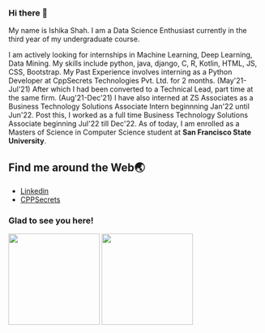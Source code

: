 ### Hi there 👋

<!--
**Ishikashah2510/Ishikashah2510** is a ✨ _special_ ✨ repository because its `README.md` (this file) appears on your GitHub profile.

Here are some ideas to get you started:

- 🔭 I’m currently working on ...
- 🌱 I’m currently learning ...
- 👯 I’m looking to collaborate on ...
- 🤔 I’m looking for help with ...
- 💬 Ask me about ...
- 📫 How to reach me: ...
- 😄 Pronouns: ...
- ⚡ Fun fact: ...
-->

My name is Ishika Shah. I am a Data Science Enthusiast currently in the third year of my undergraduate course.

I am actively looking for internships in Machine Learning, Deep Learning, Data Mining.
My skills include python, java, django, C, R, Kotlin, HTML, JS, CSS, Bootstrap.
My Past Experience involves interning as a Python Developer at CppSecrets Technologies Pvt. Ltd. for 2 months. (May'21-Jul'21)
After which I had been converted to a Technical Lead, part time at the same firm. (Aug'21-Dec'21)
I have also interned at ZS Associates as a Business Technology Solutions Associate Intern beginnning Jan'22 until Jun'22. Post this, I worked as a full time Business Technology Solutions Associate beginning Jul'22 till Dec'22.
As of today, I am enrolled as a Masters of Science in Computer Science student at <b>San Francisco State University</b>.

## Find me around the Web🌏
- <a href='https://www.linkedin.com/in/ishika-shah-234663183/'>Linkedin</a>
- <a href='https://cppsecrets.com/user/index.php?uid=13355'>CPPSecrets</a>


### Glad to see you here!
<img height="180em" src="https://github-readme-stats.vercel.app/api?username=Ishikashah2510&show_icons=true&hide_border=true&&count_private=true&include_all_commits=true" />       <img height="180em" src="https://github-readme-stats.vercel.app/api/top-langs/?username=Ishikashah2510&theme=algolia&hide_border=true&langs_count=9&layout=compact"/>
